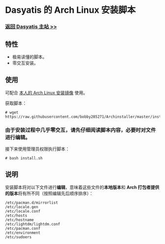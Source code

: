 # Dasyatis 的 Arch Linux 安装脚本

### [返回 Dasyatis 主站 >>](https://www.bobby285271.top/)

## 特性
* 极易读懂的脚本。
* 零交互安装。

## 使用
可配合 [本人的 Arch Linux 安装镜像](https://github.com/bobby285271/Archiso) 使用。

获取脚本：
```
# wget https://raw.githubusercontent.com/bobby285271/Archinstaller/master/install.sh
```

### 由于安装过程中几乎零交互，请先仔细阅读脚本内容，必要时对文件进行编辑。

接下来使用管理员权限执行脚本：
```
# bash install.sh
```

## 说明
安装脚本将对以下文件进行**编辑**，意味着这些文件的**本地版本**和 **Arch 打包者提供的版本**将有所不同（按照编辑先后顺序排序）：
```
/etc/pacman.d/mirrorlist
/etc/locale.gen
/etc/locale.conf
/etc/hosts
/etc/hostname
/etc/lightdm/lightdm.conf
/etc/pacman.conf
/etc/environment
/etc/sudoers
```
